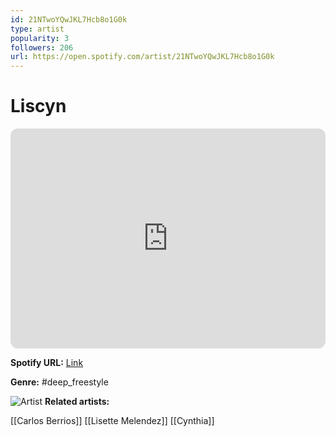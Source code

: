 ```yaml
---
id: 21NTwoYQwJKL7Hcb8o1G0k
type: artist
popularity: 3
followers: 206
url: https://open.spotify.com/artist/21NTwoYQwJKL7Hcb8o1G0k
---
```

# Liscyn

<iframe style="border-radius:12px" src="https://open.spotify.com/embed/artist/21NTwoYQwJKL7Hcb8o1G0k" width="100%" height="352" frameBorder="0" allowfullscreen="" allow="autoplay; clipboard-write; encrypted-media; fullscreen; picture-in-picture" loading="lazy"></iframe>

**Spotify URL:** [Link](https://open.spotify.com/artist/21NTwoYQwJKL7Hcb8o1G0k)

**Genre:**  #deep_freestyle

![Artist](https://i.scdn.co/image/ab67616d0000b273c3f47b353c075d452a041716)
**Related artists:**

[[Carlos Berrios]]
[[Lisette Melendez]]
[[Cynthia]]
